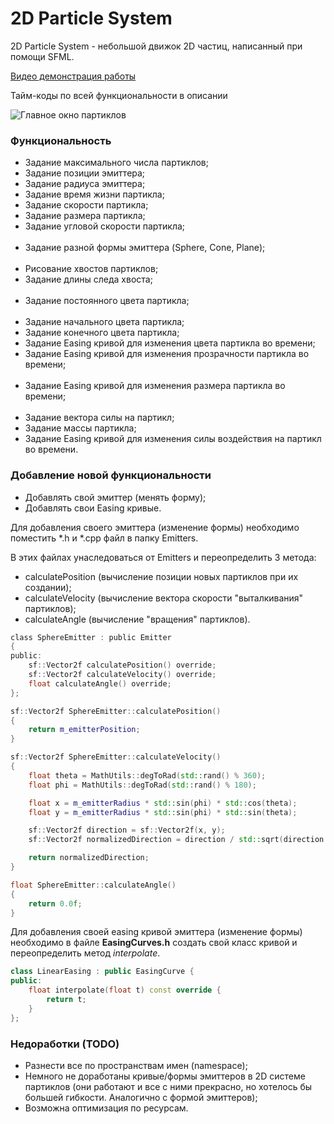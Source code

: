 # 2D Particle System

2D Particle System - небольшой движок 2D частиц, написанный при помощи SFML.

[Видео демонстрация работы](https://youtu.be/4Rh9qTNAC9o)

Тайм-коды по всей функциональности в описании

![Главное окно партиклов](https://github.com/AlexPrime2023/2DParticleSystem/assets/146464675/92a92cec-bd18-4f86-8c3a-846809cb3159)

### Функциональность

<ul>
    <li>Задание максимального числа партиклов;</li>
    <li>Задание позиции эмиттера;</li>
    <li>Задание радиуса эмиттера;</li>
    <li>Задание время жизни партикла;</li>
    <li>Задание скорости партикла;</li>
    <li>Задание размера партикла;</li>
    <li>Задание угловой скорости партикла;</li>
    </br>
    <li>Задание разной формы эмиттера (Sphere, Cone, Plane);</li>
    </br>
    <li>Рисование хвостов партиклов;</li>
    <li>Задание длины следа хвоста;</li>
    </br>
    <li>Задание постоянного цвета партикла;</li>
    </br>
    <li>Задание начального цвета партикла;</li>
    <li>Задание конечного цвета партикла;</li>
    <li>Задание Easing кривой для изменения цвета партикла во времени;</li>
    <li>Задание Easing кривой для изменения прозрачности партикла во времени;</li>
    </br>
    <li>Задание Easing кривой для изменения размера партикла во времени;</li>
    </br>
    <li>Задание вектора силы на партикл;</li>
    <li>Задание массы партикла;</li>
    <li>Задание Easing кривой для изменения силы воздействия на партикл во времени.</li>
</ul>

### Добавление новой функциональности

<ul>
    <li>Добавлять свой эмиттер (менять форму);</li>
    <li>Добавлять свои Easing кривые.</li>
</ul>

Для добавления своего эмиттера (изменение формы) необходимо поместить *.h и *.cpp файл в папку Emitters.

В этих файлах унаследоваться от Emitters и переопределить 3 метода:
<ul>
    <li>calculatePosition (вычисление позиции новых партиклов при их создании);</li>
    <li>calculateVelocity (вычисление вектора скорости "выталкивания" партиклов);</li>
    <li>calculateAngle (вычисление "вращения" партиклов).</li>
</ul>

```h
class SphereEmitter : public Emitter
{
public:
	sf::Vector2f calculatePosition() override;
	sf::Vector2f calculateVelocity() override;
	float calculateAngle() override;
};
```

```cpp
sf::Vector2f SphereEmitter::calculatePosition()
{
    return m_emitterPosition;
}

sf::Vector2f SphereEmitter::calculateVelocity()
{
    float theta = MathUtils::degToRad(std::rand() % 360);
    float phi = MathUtils::degToRad(std::rand() % 180);

    float x = m_emitterRadius * std::sin(phi) * std::cos(theta);
    float y = m_emitterRadius * std::sin(phi) * std::sin(theta);

    sf::Vector2f direction = sf::Vector2f(x, y);
    sf::Vector2f normalizedDirection = direction / std::sqrt(direction.x * direction.x + direction.y * direction.y);

    return normalizedDirection;
}

float SphereEmitter::calculateAngle()
{
    return 0.0f;
}
```

Для добавления своей easing кривой эмиттера (изменение формы) необходимо в файле <b>EasingCurves.h</b> создать свой класс кривой и переопределить метод *interpolate*.

```cpp
class LinearEasing : public EasingCurve {
public:
    float interpolate(float t) const override {
        return t;
    }
};
```

### Недоработки (TODO)
<ul>
    <li>
        Разнести все по пространствам имен (namespace);
    </li>
    <li>
    Немного не доработаны кривые/формы эмиттеров в 2D системе партиклов (они работают и все с ними прекрасно, но хотелось бы большей гибкости. Аналогично с формой эмиттеров);
    </li>
    <li>
    Возможна оптимизация по ресурсам.
    </li>
</ul>
